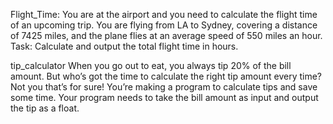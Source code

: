 Flight_Time:
You are at the airport and you need to calculate the flight time of an upcoming trip. You are flying from LA to Sydney, covering a distance of 7425 miles, and the plane flies at an average speed of 550 miles an hour.
Task:
Calculate and output the total flight time in hours.

tip_calculator
When you go out to eat, you always tip 20% of the bill amount. But who’s got the time to calculate the right tip amount every time? Not you that’s for sure! You’re making a program to calculate tips and save some time.
Your program needs to take the bill amount as input and output the tip as a float.
